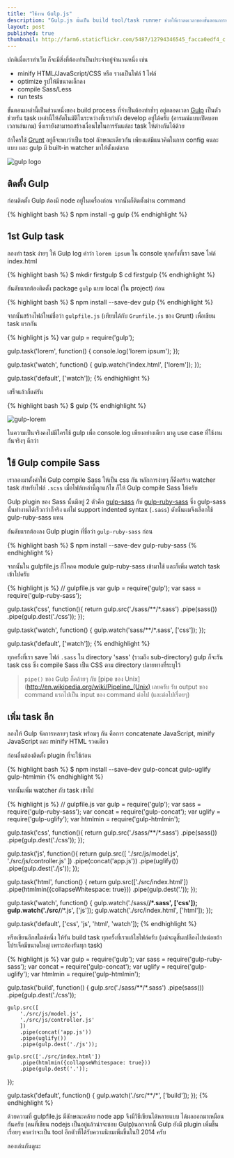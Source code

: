 ```yaml
---
title: "ใช้งาน Gulp.js"
description: "Gulp.js นั้นเป็น build tool/task runner ช่วยให้เราลดเวลาของขั้นตอนการทำงานซ้ำๆ ใน build process ไปได้เยอะ (sass/minify/concat js/html) เป็น tool ลักษณะเดียวกับ Grunt แต่ config คนละแบบครับ"
layout: post
published: true
thumbnail: http://farm6.staticflickr.com/5487/12794346545_facca0edf4_c.jpg
---
```


ปกติเมื่อเราทำเว็บ ก็จะมีสิ่งที่ต้องทำเป็นประจำอยู่จำนวนหนึ่ง เช่น

- minify HTML/JavaScript/CSS หรือ รวมเป็นไฟล์ 1 ไฟล์
- optimize รูปให้มีขนาดเล็กลง
- compile Sass/Less
- run tests

ขั้นตอนเหล่านี้เป็นส่วนหนึ่งของ build process ที่จำเป็นต้องทำซ้ำๆ อยู่ตลอดเวลา [Gulp](http://gulpjs.com) เป็นตัวช่วยรัน task เหล่านี้ให้อัตโนมัติในระหว่างที่เรากำลัง develop อยู่ได้ครับ (อารมณ์แบบเปิดบอทเวลาเล่นเกม) ซึ่งเรายังสามารถสร้างเงื่อนไขในการรันแต่ละ task ให้ต่างกันได้ด้วย

ถ้าใครใช้ [Grunt](http://gruntjs.com/) อยู่ก็จะพบว่าเป็น tool ลักษณะเดียวกัน เพียงแต่มีแนวคิดในการ config คนละแบบ และ gulp มี built-in watcher มาให้ตั้งแต่แรก

![gulp logo](http://farm4.staticflickr.com/3778/12794817294_bd522b5461_z.jpg)

## ติดตั้ง Gulp

ก่อนติดตั้ง Gulp ต้องมี node อยู่ในเครื่องก่อน จากนั้นก็ติดตั้งผ่าน command

{% highlight bash %}
$ npm install -g gulp
{% endhighlight %}

## 1st Gulp task

ลองทำ task ง่ายๆ ให้ Gulp log คำว่า `lorem ipsum` ใน console ทุกครั้งที่เรา save ไฟล์ index.html

{% highlight bash %}
$ mkdir firstgulp
$ cd firstgulp
{% endhighlight %}

อันดับแรกต้องติดตั้ง package `gulp` แบบ local (ใน project) ก่อน

{% highlight bash %}
$ npm install --save-dev gulp
{% endhighlight %}

จากนั้นสร้างไฟล์ใหม่ชื่อว่า `gulpfile.js` (เทียบได้กับ `Grunfile.js` ของ Grunt) เพื่อเขียน task แรกกัน

{% highlight js %}
var gulp = require('gulp');

gulp.task('lorem', function() {
  console.log('lorem ipsum');
});

gulp.task('watch', function() {
  gulp.watch('index.html', ['lorem']);
});

gulp.task('default', ['watch']);
{% endhighlight %}

เสร็จแล้วก็แค่รัน

{% highlight bash %}
$ gulp
{% endhighlight %}

![gulp-lorem](http://farm6.staticflickr.com/5487/12794346545_facca0edf4_c.jpg)

ในความเป็นจริงคงไม่มีใครใช้ gulp เพื่อ console.log  เพียงอย่างเดียว มาดู use case ที่ใช้งานกันจริงๆ ดีกว่า

## ใช้ Gulp compile Sass

เราลองมาตั้งค่าให้ Gulp compile Sass ให้เป็น css กัน หลักการง่ายๆ ก็คือสร้าง watcher task สำหรับไฟล์ `.scss` เมื่อไฟล์เหล่านี้ถูกแก้ไข ก็ให้ Gulp compile Sass ให้ครับ

Gulp plugin ของ Sass นั้นมีอยู่ 2 ตัวคือ [gulp-sass](https://github.com/dlmanning/gulp-sass) กับ [gulp-ruby-sass](https://github.com/sindresorhus/gulp-ruby-sass) ซึ่ง gulp-sass นั้นทำงานได้เร็วกว่าก็จริง แต่ไม่ support indented syntax (`.sass`) ดังนั้นผมจึงเลือกใช้ gulp-ruby-sass แทน

อันดับแรกต้องลง Gulp plugin ที่ชื่อว่า `gulp-ruby-sass` ก่อน

{% highlight bash %}
$ npm install --save-dev gulp-ruby-sass
{% endhighlight %}

จากนั้นใน gulpfile.js ก็โหลด module gulp-ruby-sass เข้ามาใช้ และก็เพิ่ม watch task เข้าไปครับ

{% highlight js %}
// gulpfile.js
var gulp = require('gulp');
var sass = require('gulp-ruby-sass');

gulp.task('css', function(){
  return gulp.src('./sass/**/*.sass')
        .pipe(sass())
        .pipe(gulp.dest('./css'));
});

gulp.task('watch', function() {
  gulp.watch('sass/**/*.sass', ['css']);
});

gulp.task('default', ['watch']);
{% endhighlight %}

ทุกครั้งที่เรา save ไฟล์ `.sass` ใน directory 'sass' (รวมถึง sub-directory) gulp ก็จะรัน task css ซึ่ง compile Sass เป็น CSS ตาม directory ปลายทางที่ระบุไว้

> `pipe()` ของ Gulp ก็คล้ายๆ กับ [pipe ของ Unix](http://en.wikipedia.org/wiki/Pipeline_(Unix) เลยครับ รับ output ของ command แรกไปเป็น input ของ command ต่อไป (และต่อไปเรื่อยๆ)

## เพิ่ม task อีก

ลองให้ Gulp จัดการหลายๆ task พร้อมๆ กัน คือการ concatenate JavaScript, minify JavaScript และ minify HTML รวดเดียว

ก่อนอื่นต้องติดตั้ง plugin ที่จะใช้ก่อน

{% highlight bash %}
$ npm install --save-dev gulp-concat gulp-uglify gulp-htmlmin
{% endhighlight %}

จากนั้นเพิ่ม watcher กับ task เข้าไป

{% highlight js %}
// gulpfile.js
var gulp = require('gulp');
var sass = require('gulp-ruby-sass');
var concat = require('gulp-concat');
var uglify = require('gulp-uglify');
var htmlmin = require('gulp-htmlmin');

gulp.task('css', function(){
  return gulp.src('./sass/**/*.sass')
        .pipe(sass())
        .pipe(gulp.dest('./css'));
});

gulp.task('js', function(){
  return gulp.src([
        './src/js/model.js',
        './src/js/controller.js'
        ])
        .pipe(concat('app.js'))
        .pipe(uglify())
        .pipe(gulp.dest('./js'));
});

gulp.task('html', function() {
  return gulp.src(['./src/index.html'])
        .pipe(htmlmin({collapseWhitespace: true}))
        .pipe(gulp.dest('.'));
});

gulp.task('watch', function() {
  gulp.watch('./sass/**/*.sass', ['css']);
  gulp.watch('./src/**/*.js', ['js']);
  gulp.watch('./src/index.html', ['html']);
});

gulp.task('default', ['css', 'js', 'html', 'watch']);
{% endhighlight %}

หรือเขียนอีกสไตล์หนึ่ง ให้รัน build task ทุกครั้งที่เราแก้ไขไฟล์ครับ (แต่จะดูสิ้นเปลืองไปหน่อยถ้าโปรเจ็คมีขนาดใหญ่ เพราะต้องรันทุก task)

{% highlight js %}
var gulp = require('gulp');
var sass = require('gulp-ruby-sass');
var concat = require('gulp-concat');
var uglify = require('gulp-uglify');
var htmlmin = require('gulp-htmlmin');

gulp.task('build', function() {
    gulp.src('./sass/**/*.sass')
        .pipe(sass())
        .pipe(gulp.dest('./css'));

    gulp.src([
        './src/js/model.js',
        './src/js/controller.js'
        ])
        .pipe(concat('app.js'))
        .pipe(uglify())
        .pipe(gulp.dest('./js'));

    gulp.src(['./src/index.html'])
        .pipe(htmlmin({collapseWhitespace: true}))
        .pipe(gulp.dest('.'));
});

gulp.task('default', function() {
  gulp.watch('./src/**/*', ['build']);
});
{% endhighlight %}

ด้วยความที่ gulpfile.js มีลักษณะคล้าย node app จึงมีวิธีเขียนได้หลายแบบ ได้ผลออกมาเหมือนกันครับ (คนที่เขียน nodejs เป็นอยู่แล้วน่าจะชอบ Gulp)นอกจากนี้ Gulp ยังมี plugin เพิ่มขึ้นเรื่อยๆ คาดว่าจะเป็น tool อีกตัวที่ได้รับความนิยมเพิ่มขึ้นในปี 2014 ครับ

ลองเล่นกันดูนะ
